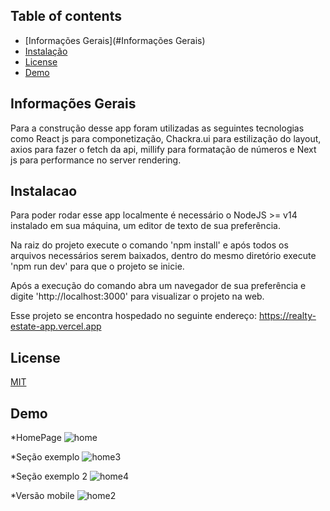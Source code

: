 
## Table of contents
* [Informações Gerais](#Informações Gerais) 
* [Instalação](#Instalação)
* [License](#License)
* [Demo](#Demo)

## Informações Gerais
Para a construção desse app foram utilizadas as seguintes tecnologias como React js para componetização, Chackra.ui para estilização do layout, axios para fazer o fetch da api, millify para formatação de números e Next js para performance no server rendering.

## Instalacao
Para poder rodar esse app localmente é necessário o NodeJS >= v14 instalado em sua máquina, um editor de texto de sua preferência.

Na raiz do projeto execute o comando 'npm install' e após todos os arquivos necessários serem baixados, dentro do mesmo diretório execute 'npm run dev' para que o projeto se inicie.

Após a execução do comando abra um navegador de sua preferência e digite 'http://localhost:3000' para visualizar o projeto na web.

Esse projeto se encontra hospedado no seguinte endereço: https://realty-estate-app.vercel.app

## License
[MIT](https://choosealicense.com/licenses/mit/)

 
## Demo
*HomePage
![home](https://user-images.githubusercontent.com/66249777/153020034-096e9888-d6a7-44cf-b951-747737ab192f.png)

*Seção exemplo
![home3](https://user-images.githubusercontent.com/66249777/153020211-ae6737b9-a8d0-4cf0-8bc6-6f4a18894111.png)

*Seção exemplo 2
![home4](https://user-images.githubusercontent.com/66249777/153020286-0e91bf8f-0c62-4289-94a8-4cb9b25b7b55.png)
 
*Versão mobile
![home2](https://user-images.githubusercontent.com/66249777/153020389-c2baf817-5afb-40bf-b35d-60006d6e346d.png)
